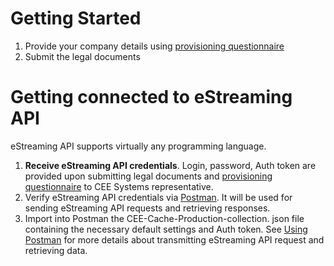 # Getting Started

1. Provide your company details using [provisioning questionnaire](http://estrapi.cee-systems.com/)
2. Submit the legal documents 

# Getting connected to eStreaming API

eStreaming API supports virtually any programming language.

1. **Receive eStreaming API credentials**. Login, password, Auth token are provided upon submitting legal documents and [provisioning questionnaire](http://estrapi.cee-systems.com/) to CEE Systems representative.
2. Verify eStreaming API credentials via [Postman](http://getpostman.com). It will be used for sending eStreaming API requests and retrieving responses.
3. Import into Postman the CEE-Cache-Production-collection. json file containing the necessary default settings and Auth token. See [Using Postman](https://docs.travelcloudpro.eu/getting-started/using-postman.html) for more details about transmitting eStreaming API request and retrieving data.



